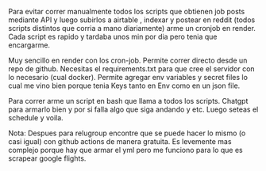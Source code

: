 
Para evitar correr manualmente todos los scripts que obtienen job posts mediante API y luego subirlos a airtable , indexar y postear en reddit (todos scripts distintos que corria a mano diariamente) arme un cronjob en render.
Cada script es rapido y tardaba unos min por dia pero tenia que encargarme.

Muy sencillo en render con los cron-job.
Permite correr directo desde un repo de github. Necesitas el requirements.txt para que cree el servidor con lo necesario (cual docker).
Permite agregar env variables y secret files lo cual me vino bien porque tenia Keys tanto en Env como en un json file.

Para correr arme un script en bash que llama a todos los scripts. Chatgpt para armarlo bien y por si falla algo que siga andando y etc.
Luego seteas el schedule y voila.

Nota: Despues para relugroup encontre que se puede hacer lo mismo (o casi igual) con github actions de manera gratuita. Es levemente mas complejo porque hay que armar el yml pero me funciono para lo que es scrapear google flights.
